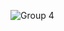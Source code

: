 
![Group 4](https://user-images.githubusercontent.com/28594629/101606409-5f304080-3a29-11eb-8c19-e9c6a26d1dde.png)

<!--
**Leo-mahesh/Leo-mahesh** is a ✨ _special_ ✨ repository because its `README.md` (this file) appears on your GitHub profile.


![Group 4](https://user-images.githubusercontent.com/28594629/101606409-5f304080-3a29-11eb-8c19-e9c6a26d1dde.png)



Here are some ideas to get you started:

- 🔭 I’m currently working on ...
- 🌱 I’m currently learning ...
- 👯 I’m looking to collaborate on ...
- 🤔 I’m looking for help with ...
- 💬 Ask me about ...
- 📫 How to reach me: ...
- 😄 Pronouns: ...
- ⚡ Fun fact: ...
-->
